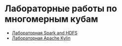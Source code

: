 # Лабораторные работы по многомерным кубам

- [Лабораторная Spark and HDFS](https://github.com/ThCompiler/lab-spark/blob/main/lab_pentaho/README.md)
- [Лабораторная Apache Kylin](https://github.com/ThCompiler/lab-spark/blob/main/lab_6_kylin/README.md)
